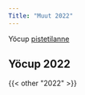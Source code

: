 ```yaml
--- 
Title: "Muut 2022"
---
```


Yöcup [pistetilanne](https://docs.google.com/spreadsheets/d/1SnUG5NLbc6CHLxvf3p4FTsCthWZZ1PH0ISq6ty-Ajt4/edit?usp=sharing) 


## Yöcup 2022
{{< other "2022" >}}
